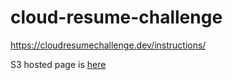 # cloud-resume-challenge

https://cloudresumechallenge.dev/instructions/

S3 hosted page is [here](http://mswann-dot-dev.s3-website-eu-west-1.amazonaws.com/)
